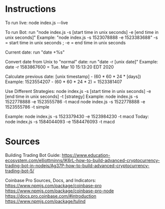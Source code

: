 # Instructions

To run live: node index.js --live

To run Bot: run "node index.js -s [start time in unix seconds] -e [end time in unix seconds]"
        Example: "node index.js -s 1523078888 -e 1523383688"
        -s = start time in unix seconds ; -e = end time in unix seconds 

Current date: run "date +%s"

Convert date from Unix to "normal" date: run "date -r [unix date]"
        Example: date -r 1583867600 = Tue. Mar 10 15:13:20 EDT 2020

Calculate previous date: [unix timestamp] - (60 * 60 * 24 * [days])
        Example: 1523554207 - (60 * 60 * 24 * 2) = 1523381407

Use Different Strategies: node index.js -s [start time in unix seconds] -e [end time in unix seconds] -t [strategy]
	Example: node index.js -s 1522778888 -e 1523555786 -t macd
                 node index.js -s 1522778888 -e 1523555786 -t simple


Example: node index.js -s 1523379430 -e 1523984230 -t macd
Today: node index.js -s 1584044093 -e 1584476093 -t macd

# Sources

Building Trading Bot Guide: https://www.education-ecosystem.com/elliottminns/lK6rL-how-to-build-advanced-cryptocurrency-trading-bot-in-nodejs/Ag37P-how-to-build-advanced-cryptocurrency-trading-bot-5/

Coinbase Pro Sources, Docs, and Indicators: 
https://www.npmjs.com/package/coinbase-pro
https://www.npmjs.com/package/coinbase-pro-node
https://docs.pro.coinbase.com/#introduction
https://www.npmjs.com/package/tulind